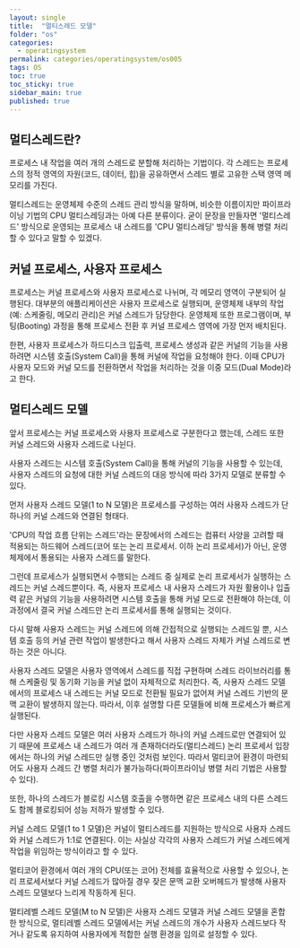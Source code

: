 ```yaml
---
layout: single
title:  "멀티스레드 모델"
folder: "os"
categories:
  - operatingsystem
permalink: categories/operatingsystem/os005
tags: OS
toc: true
toc_sticky: true
sidebar_main: true
published: true
---
```


## 멀티스레드란?
프로세스 내 작업을 여러 개의 스레드로 분할해 처리하는 기법이다. 각 스레드는 프로세스의 정적 영역의 자원(코드, 데이터, 힙)을 공유하면서 스레드 별로 고유한 스택 영역 메모리를 가진다.

멀티스레드는 운영체제 수준의 스레드 관리 방식을 말하며, 비슷한 이름이지만 파이프라이닝 기법의 CPU 멀티스레딩과는 아예 다른 분류이다. 굳이 문장을 만들자면 \'멀티스레드\' 방식으로 운영되는 프로세스 내 스레드를 \'CPU 멀티스레딩\' 방식을 통해 병렬 처리할 수 있다고 말할 수 있겠다.

## 커널 프로세스, 사용자 프로세스
프로세스는 커널 프로세스와 사용자 프로세스로 나뉘며, 각 메모리 영역이 구분되어 실행된다. 대부분의 애플리케이션은 사용자 프로세스로 실행되며, 운영체제 내부의 작업(예: 스케줄링, 메모리 관리)은 커널 스레드가 담당한다. 운영체제 또한 프로그램이며, 부팅(Booting) 과정을 통해 프로세스 전환 후 커널 프로세스 영역에 가장 먼저 배치된다.

한편, 사용자 프로세스가 하드디스크 입출력, 프로세스 생성과 같은 커널의 기능을 사용하려면 시스템 호출(System Call)을 통해 커널에 작업을 요청해야 한다. 이때 CPU가 사용자 모드와 커널 모드를 전환하면서 작업을 처리하는 것을 이중 모드(Dual Mode)라고 한다.

## 멀티스레드 모델
앞서 프로세스는 커널 프로세스와 사용자 프로세스로 구분한다고 했는데, 스레드 또한 커널 스레드와 사용자 스레드로 나뉜다.

사용자 스레드는 시스템 호출(System Call)을 통해 커널의 기능을 사용할 수 있는데, 사용자 스레드의 요청에 대한 커널 스레드의 대응 방식에 따라 3가지 모델로 분류할 수 있다.

먼저 사용자 스레드 모델(1 to N 모델)은 프로세스를 구성하는 여러 사용자 스레드가 단 하나의 커널 스레드와 연결된 형태다.

\'CPU의 작업 흐름 단위는 스레드\'라는 문장에서의 스레드는 컴퓨터 사양을 고려할 때 적용되는 하드웨어 스레드(코어 또는 논리 프로세서. 이하 논리 프로세서)가 아닌, 운영체제에서 통용되는 사용자 스레드를 말한다.

그런데 프로세스가 실행되면서 수행되는 스레드 중 실제로 논리 프로세서가 실행하는 스레드는 커널 스레드뿐이다. 즉, 사용자 프로세스 내 사용자 스레드가 자원 활용이나 입출력 같은 커널의 기능을 사용하려면 시스템 호출을 통해 커널 모드로 전환해야 하는데, 이 과정에서 결국 커널 스레드만 논리 프로세서를 통해 실행되는 것이다.

다시 말해 사용자 스레드는 커널 스레드에 의해 간접적으로 실행되는 스레드일 뿐, 시스템 호출 등의 커널 관련 작업이 발생한다고 해서 사용자 스레드 자체가 커널 스레드로 변하는 것은 아니다.

사용자 스레드 모델은 사용자 영역에서 스레드를 직접 구현하며 스레드 라이브러리를 통해 스케줄링 및 동기화 기능을 커널 없이 자체적으로 처리한다. 즉, 사용자 스레드 모델에서의 프로세스 내 스레드는 커널 모드로 전환될 필요가 없어져 커널 스레드 기반의 문맥 교환이 발생하지 않는다. 따라서, 이후 설명할 다른 모델들에 비해 프로세스가 빠르게 실행된다.

다만 사용자 스레드 모델은 여러 사용자 스레드가 하나의 커널 스레드로만 연결되어 있기 때문에 프로세스 내 스레드가 여러 개 존재하더라도(멀티스레드) 논리 프로세서 입장에서는 하나의 커널 스레드만 실행 중인 것처럼 보인다. 따라서 멀티코어 환경이 마련되어도 사용자 스레드 간 병렬 처리가 불가능하다(파이프라이닝 병렬 처리 기법은 사용할 수 있다).

또한, 하나의 스레드가 블로킹 시스템 호출을 수행하면 같은 프로세스 내의 다른 스레드도 함께 블로킹되어 성능 저하가 발생할 수 있다.

커널 스레드 모델(1 to 1 모델)은 커널이 멀티스레드를 지원하는 방식으로 사용자 스레드와 커널 스레드가 1:1로 연결된다. 이는 사실상 각각의 사용자 스레드가 커널 스레드에게 작업을 위임하는 방식이라고 할 수 있다.

멀티코어 환경에서 여러 개의 CPU(또는 코어) 전체를 효율적으로 사용할 수 있으나, 논리 프로세서보다 커널 스레드가 많아질 경우 잦은 문맥 교환 오버헤드가 발생해 사용자 스레드 모델보다 느리게 작동하게 된다.

멀티레벨 스레드 모델(M to N 모델)은 사용자 스레드 모델과 커널 스레드 모델을 혼합한 방식으로, 멀티레벨 스레드 모델에서는 커널 스레드의 개수가 사용자 스레드보다 작거나 같도록 유지하여 사용자에게 적합한 실행 환경을 임의로 설정할 수 있다.